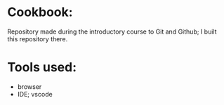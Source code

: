 # Cookbook:

Repository made during the introductory course to Git and Github; I built this repository there.

# Tools used:

* browser
* IDE; vscode

